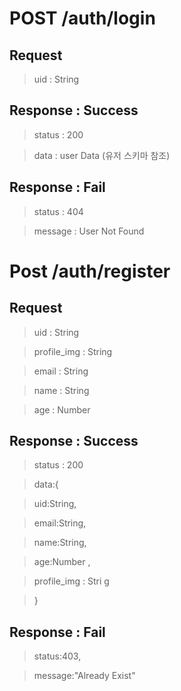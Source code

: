 # POST /auth/login

## Request

> uid : String

## Response : Success

> status : 200

> data : user Data (유저 스키마 참조)

## Response : Fail

> status : 404

> message : User Not Found

# Post /auth/register

## Request

> uid : String

> profile_img : String

> email : String

> name : String

> age : Number

## Response : Success

> status : 200

> data:{

>   uid:String,

>   email:String,

>   name:String,

>   age:Number ,

>   profile_img : Stri g

>}

## Response : Fail

> status:403,

> message:"Already Exist"